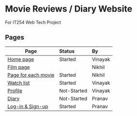 # Movie Reviews / Diary Website

For IT254 Web Tech Project


## Pages 

| Page |  Status | By |
|---------------------------|:---------------------------|:---------------------------|
| [Home page](https://vinayakj02.github.io/Movie-site-IT254/homepage/homepage.html) | Started | Vinayak |
| [Film page](https://vinayakj02.github.io/Movie-site-IT254/FilmPage/Film.html) |  | Nikhil |
| [Page for each movie]() |  Started | Nikhil |
| [Watch list](https://vinayakj02.github.io/Movie-site-IT254/watchlist-page/watchlist.html) |  Started | Vinayak |
| [Profile]() |  Not-Started | Vinayak  |
| [Diary]() |  Not-Started |  Pranav |
| [Log-in & Sign-up]() |  Started |  Pranav |
